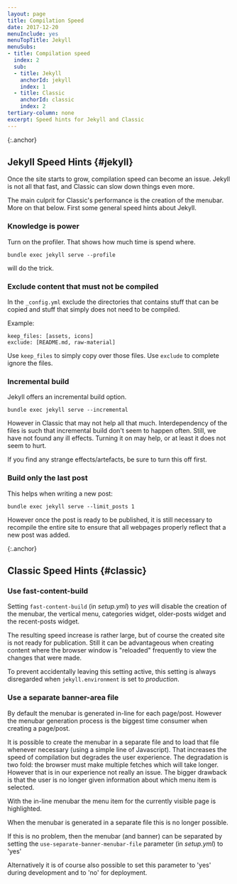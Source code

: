 ```yaml
---
layout: page
title: Compilation Speed
date: 2017-12-20
menuInclude: yes
menuTopTitle: Jekyll
menuSubs:
- title: Compilation speed
  index: 2
  sub:
  - title: Jekyll
    anchorId: jekyll
    index: 1
  - title: Classic
    anchorId: classic
    index: 2
tertiary-column: none
excerpt: Speed hints for Jekyll and Classic
---
```

{:.anchor}
## Jekyll Speed Hints {#jekyll}

Once the site starts to grow, compilation speed can become an issue. Jekyll is not all that fast, and Classic can slow down things even more.

The main culprit for Classic's performance is the creation of the menubar. More on that below. First some general speed hints about Jekyll.

### Knowledge is power

Turn on the profiler. That shows how much time is spend where.

    bundle exec jekyll serve --profile

will do the trick.

### Exclude content that must not be compiled

In the `_config.yml` exclude the directories that contains stuff that can be copied and stuff that simply does not need to be compiled.

Example:

    keep_files: [assets, icons]
    exclude: [README.md, raw-material]

Use `keep_files` to simply copy over those files. Use `exclude` to complete ignore the files.

### Incremental build

Jekyll offers an incremental build option.

    bundle exec jekyll serve --incremental
    
However in Classic that may not help all that much. Interdependency of the files is such that incremental build don't seem to happen often. Still, we have not found any ill effects. Turning it on may help, or at least it does not seem to hurt.

If you find any strange effects/artefacts, be sure to turn this off first.

### Build only the last post

This helps when writing a new post:

    bundle exec jekyll serve --limit_posts 1

However once the post is ready to be published, it is still necessary to recompile the entire site to ensure that all webpages properly reflect that a new post was added.

{:.anchor}
## Classic Speed Hints {#classic}

### Use fast-content-build

Setting `fast-content-build` (in _setup.yml_) to _yes_ will disable the creation of the menubar, the vertical menu, categories widget, older-posts widget and the recent-posts widget.

The resulting speed increase is rather large, but of course the created site is not ready for publication. Still it can be advantageous when creating content where the browser window is "reloaded" frequently to view the changes that were made.

To prevent accidentally leaving this setting active, this setting is always disregarded when `jekyll.environment` is set to _production_.

### Use a separate banner-area file

By default the menubar is generated in-line for each page/post. However the menubar generation process is the biggest time consumer when creating a page/post.

It is possible to create the menubar in a separate file and to load that file whenever necessary (using a simple line of Javascript). That increases the speed of compilation but degrades the user experience. The degradation is two fold: the browser must make multiple fetches which will take longer. However that is in our experience not really an issue. The bigger drawback is that the user is no longer given information about which menu item is selected.

With the in-line menubar the menu item for the currently visible page is highlighted.

When the menubar is generated in a separate file this is no longer possible.

If this is no problem, then the menubar (and banner) can be separated by setting the `use-separate-banner-menubar-file` parameter (in _setup.yml_) to 'yes'

Alternatively it is of course also possible to set this parameter to 'yes' during development and to 'no' for deployment.

